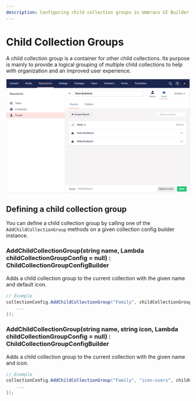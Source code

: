 ```yaml
---
description: Configuring child collection groups in Umbraco UI Builder, the backoffice UI builder for Umbraco.
---
```


# Child Collection Groups

A child collection group is a container for other child collections. Its purpose is mainly to provide a logical grouping of multiple child collections to help with organization and an improved user experience.

![Child Collection Groups](../images/child_collection_groups.png)

## Defining a child collection group

You can define a child collection group by calling one of the `AddChildCollectionGroup` methods on a given collection config builder instance.

### **AddChildCollectionGroup(string name, Lambda childCollectionGroupConfig = null) : ChildCollectionGroupConfigBuilder**

Adds a child collection group to the current collection with the given name and default icon.

```csharp
// Example
collectionConfig.AddChildCollectionGroup("Family", childCollectionGroupConfig => {
    ...
});
```

### **AddChildCollectionGroup(string name, string icon, Lambda childCollectionGroupConfig = null) : ChildCollectionGroupConfigBuilder**

Adds a child collection group to the current collection with the given name and icon.

```csharp
// Example
collectionConfig.AddChildCollectionGroup("Family", "icon-users", childCollectionGroupConfig => {
    ...
});
```
